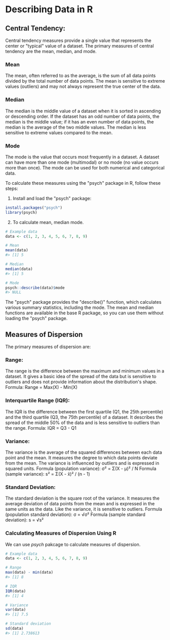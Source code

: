 # Describing Data in R

## Central Tendency:

Central tendency measures provide a single value that represents the center or "typical" value of a dataset. The primary measures of central tendency are the mean, median, and mode.

### Mean

The mean, often referred to as the average, is the sum of all data points divided by the total number of data points. The mean is sensitive to extreme values (outliers) and may not always represent the true center of the data.

### Median

The median is the middle value of a dataset when it is sorted in ascending or descending order. If the dataset has an odd number of data points, the median is the middle value; if it has an even number of data points, the median is the average of the two middle values. The median is less sensitive to extreme values compared to the mean.

### Mode

The mode is the value that occurs most frequently in a dataset. A dataset can have more than one mode (multimodal) or no mode (no value occurs more than once). The mode can be used for both numerical and categorical data.

To calculate these measures using the "psych" package in R, follow these steps:

1.  Install and load the "psych" package:


```r
install.packages("psych")
library(psych)
```

2. To calculate mean, median mode. 


```r
# Example data
data <- c(1, 2, 3, 4, 5, 6, 7, 8, 9)

# Mean
mean(data)
#> [1] 5

# Median
median(data)
#> [1] 5

# Mode
psych::describe(data)$mode
#> NULL
```

The "psych" package provides the "describe()" function, which calculates various summary statistics, including the mode. The mean and median functions are available in the base R package, so you can use them without loading the "psych" package.

## Measures of Dispersion

The primary measures of dispersion are:

### Range:
The range is the difference between the maximum and minimum values in a dataset. It gives a basic idea of the spread of the data but is sensitive to outliers and does not provide information about the distribution's shape.
Formula: Range = Max(X) - Min(X)

### Interquartile Range (IQR):
The IQR is the difference between the first quartile (Q1, the 25th percentile) and the third quartile (Q3, the 75th percentile) of a dataset. It describes the spread of the middle 50% of the data and is less sensitive to outliers than the range.
Formula: IQR = Q3 - Q1

### Variance:
The variance is the average of the squared differences between each data point and the mean. It measures the degree to which data points deviate from the mean. The variance is influenced by outliers and is expressed in squared units.
Formula (population variance): σ² = Σ(X - μ)² / N
Formula (sample variance): s² = Σ(X - x̄)² / (n - 1)

### Standard Deviation:
The standard deviation is the square root of the variance. It measures the average deviation of data points from the mean and is expressed in the same units as the data. Like the variance, it is sensitive to outliers.
Formula (population standard deviation): σ = √σ²
Formula (sample standard deviation): s = √s²


### Calculating Measures of Dispersion Using R
We can use *psych* pakcage to calculate measures of dispersion. 

```r
# Example data
data <- c(1, 2, 3, 4, 5, 6, 7, 8, 9)

# Range
max(data) - min(data)
#> [1] 8

# IQR
IQR(data)
#> [1] 4

# Variance
var(data)
#> [1] 7.5

# Standard deviation
sd(data)
#> [1] 2.738613
```
